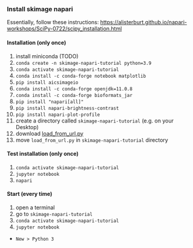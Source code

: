 ### Install skimage napari

Essentially, follow these instructions: https://alisterburt.github.io/napari-workshops/SciPy-0722/scipy_installation.html

#### Installation (only once)

1. install miniconda (TODO)
1. `conda create -n skimage-napari-tutorial python=3.9`
1. `conda activate skimage-napari-tutorial`
1. `conda install -c conda-forge notebook matplotlib`
1. `pip install aicsimageio`
2. `conda install -c conda-forge openjdk=11.0.8`
3. `conda install -c conda-forge bioformats_jar`
3. `pip install "napari[all]"`
4. `pip install napari-brightness-contrast`
5. `pip install napari-plot-profile`
6. create a directory called `skimage-napari-tutorial` (e.g. on your Desktop)
7. download [load_from_url.py](https://neubias.github.io/training-resources/functions/load_from_url.py) 
8. move `load_from_url.py` in `skimage-napari-tutorial` directory

#### Test installation (only once)

1. `conda activate skimage-napari-tutorial`
1. `jupyter notebook`
1. `napari`

#### Start (every time)

1. open a terminal
1. go to `skimage-napari-tutorial`
1. `conda activate skimage-napari-tutorial`
1. `jupyter notebook`
  - `New > Python 3`
